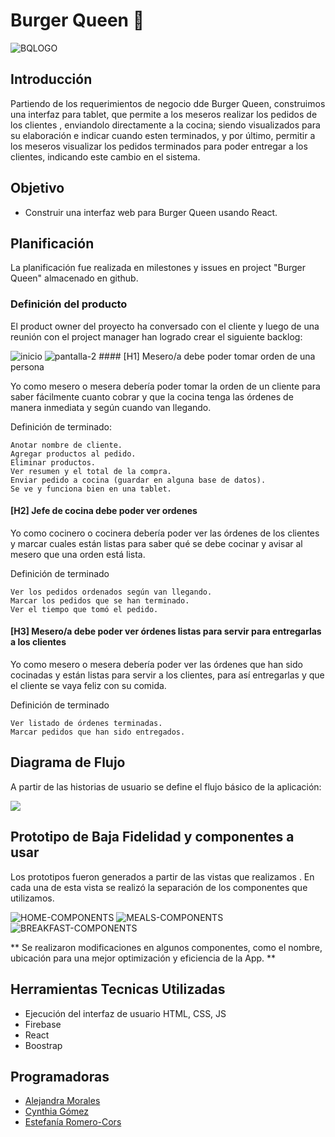 # Burger Queen 🍔

<img src="https://i.ibb.co/ZScTTTt/BQLOGO.png" alt="BQLOGO" >

## Introducción

Partiendo de los requerimientos de negocio dde Burger Queen, construimos una interfaz para tablet, que permite a los meseros realizar los pedidos de los clientes , enviandolo directamente a la cocina; siendo visualizados para su elaboración e indicar cuando esten terminados, y por último, permitir a los meseros visualizar los pedidos terminados para poder entregar a los clientes, indicando este cambio en el sistema.

## Objetivo

- Construir una interfaz web para Burger Queen usando React.

## Planificación

La planificación fue realizada en milestones y issues en project "Burger Queen" almacenado en github.



### Definición del producto

El product owner del proyecto ha conversado con el cliente y luego de una
reunión con el project manager han logrado crear el siguiente backlog:

<img src="https://i.ibb.co/dGX7gbL/inicio.png" alt="inicio" >

<img src="https://i.ibb.co/SnfQKYw/pantalla-2.png" alt="pantalla-2">
#### [H1] Mesero/a debe poder tomar orden de una persona

Yo como mesero o mesera debería poder tomar la orden de un cliente para saber fácilmente cuanto cobrar y que la cocina tenga las órdenes de manera inmediata y según cuando van llegando.

Definición de terminado:

    Anotar nombre de cliente.
    Agregar productos al pedido.
    Eliminar productos.
    Ver resumen y el total de la compra.
    Enviar pedido a cocina (guardar en alguna base de datos).
    Se ve y funciona bien en una tablet.

#### [H2] Jefe de cocina debe poder ver ordenes

Yo como cocinero o cocinera debería poder ver las órdenes de los clientes y marcar cuales están listas para saber qué se debe cocinar y avisar al mesero que una orden está lista.

Definición de terminado

    Ver los pedidos ordenados según van llegando.
    Marcar los pedidos que se han terminado.
    Ver el tiempo que tomó el pedido.

#### [H3] Mesero/a debe poder ver órdenes listas para servir para entregarlas a los clientes

Yo como mesero o mesera debería poder ver las órdenes que han sido cocinadas y están listas para servir a los clientes, para así entregarlas y que el cliente se vaya feliz con su comida.

Definición de terminado

    Ver listado de órdenes terminadas.
    Marcar pedidos que han sido entregados.

## Diagrama de Flujo

A partir de las historias de usuario se define el flujo básico de la aplicación:

<img src="https://i.ibb.co/GMSYqRD/flujo.png">

## Prototipo de Baja Fidelidad y componentes a usar

Los prototipos fueron generados a partir de las vistas que realizamos . En cada una de esta vista se realizó la separación de los componentes que utilizamos.

<img src="https://i.ibb.co/NFCdfwG/HOME-COMPONENTS.jpg" alt="HOME-COMPONENTS" border="0">
<img src="https://i.ibb.co/mBfbS8K/MEALS-COMPONENTS.jpg" alt="MEALS-COMPONENTS" border="0">
<img src="https://i.ibb.co/Bj1tRXY/BREAKFAST-COMPONENTS.jpg" alt="BREAKFAST-COMPONENTS" border="0">

** Se realizaron modificaciones en algunos componentes, como el nombre, ubicación para una mejor optimización y eficiencia de la App. **

## Herramientas Tecnicas Utilizadas

- Ejecución del interfaz de usuario HTML, CSS, JS
- Firebase
- React
- Boostrap

## Programadoras

- [Alejandra Morales](https://github.com/AlejandraMoralesB)
- [Cynthia Gómez](https://github.com/cynthiagomezmontoya)
- [Estefanía Romero-Cors ](https://github.com/Zotapianola)
